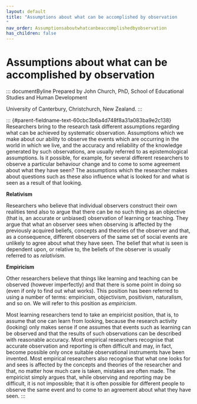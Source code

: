 ```yaml
---
layout: default
title: "Assumptions about what can be accomplished by observation 
"
nav_order: Assumptionsaboutwhatcanbeaccomplishedbyobservation
has_children: false
---
```

# Assumptions about what can be accomplished by observation 


::: documentByline
Prepared by John Church, PhD, School of Educational Studies and Human
Development

University of Canterbury, Christchurch, New Zealand.
:::

::: {#parent-fieldname-text-60cbc3b6a4d748f8a31a083ba9e2c138}
Researchers bring to the research task different assumptions regarding
what can be achieved by systematic observation. Assumptions which we
make about our ability to observe the events which are occurring in the
world in which we live, and the accuracy and reliability of the
knowledge generated by such observations, are usually referred to as
epistemological assumptions. Is it possible, for example, for several
different researchers to observe a particular behaviour change and to
come to some agreement about what they have seen? The assumptions which
the researcher makes about questions such as these also influence what
is looked for and what is seen as a result of that looking.

**Relativism**

Researchers who believe that individual observers construct their own
realities tend also to argue that there can be no such thing as an
objective (that is, an accurate or unbiased) observation of learning or
teaching. They argue that what an observer sees when observing is
affected by the previously acquired beliefs, concepts and theories of
the observer and that, as a consequence, different observers of the same
set of social events are unlikely to agree about what they have seen.
The belief that what is seen is dependent upon, or relative to, the
beliefs of the observer is usually referred to as *relativism*.

**Empiricism**

Other researchers believe that things like learning and teaching can be
observed (however imperfectly) and that there is some point in doing so
(even if only to find out what works). This position has been referred
to using a number of terms: empiricism, objectivism, positivism,
naturalism, and so on. We will refer to this position as *empiricism*.

Most learning researchers tend to take an empiricist position, that is,
to assume that one can learn from looking, because the research activity
(looking) only makes sense if one assumes that events such as learning
can be observed and that the results of such observations can be
described with reasonable accuracy. Most empirical researchers recognise
that accurate observation and reporting is often difficult and may, in
fact, become possible only once suitable observational instruments have
been invented. Most empirical researchers also recognise that what one
looks for and sees is affected by the concepts and theories of the
researcher and that, no matter how much care is taken, mistakes are
often made. The empiricist simply argues that, while observing and
reporting may be difficult, it is not impossible; that it is often
possible for different people to observe the same event and to come to
an agreement about what they have seen.
:::
